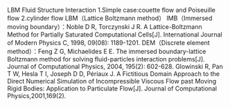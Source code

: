LBM Fluid Structure Interaction
1.Simple case:couette flow and Poiseuille flow
2.cylinder flow
LBM（Lattice Boltzmann method）
IMB（Immersed moving boundary）：Noble D R, Torczynski J R. A Lattice-Boltzmann Method for Partially Saturated Computational Cells[J]. International Journal of Modern Physics C, 1998, 09(08): 1189-1201.
DEM（Discrete element method）：Feng Z G, Michaelides E E. The immersed boundary-lattice Boltzmann method for solving fluid-particles interaction problems[J]. Journal of Computational Physics, 2004, 195(2): 602-628.
Glowinski R, Pan T W, Hesla T I, Joseph D D, Périaux J. A Fictitious Domain Approach to the Direct Numerical Simulation of Incompressible Viscous Flow past Moving Rigid Bodies: Application to Particulate Flow[J]. Journal of Computational Physics,2001,169(2).

